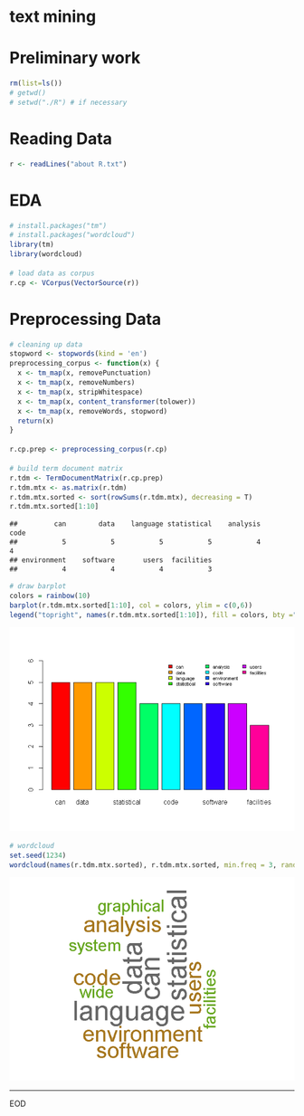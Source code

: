 text mining
================

# Preliminary work

``` r
rm(list=ls())
# getwd()
# setwd("./R") # if necessary
```

# Reading Data

``` r
r <- readLines("about R.txt")
```

# EDA

``` r
# install.packages("tm")
# install.packages("wordcloud")
library(tm)
library(wordcloud)

# load data as corpus
r.cp <- VCorpus(VectorSource(r))
```

# Preprocessing Data

``` r
# cleaning up data
stopword <- stopwords(kind = 'en')
preprocessing_corpus <- function(x) {
  x <- tm_map(x, removePunctuation)
  x <- tm_map(x, removeNumbers)
  x <- tm_map(x, stripWhitespace)
  x <- tm_map(x, content_transformer(tolower))
  x <- tm_map(x, removeWords, stopword)
  return(x)
}

r.cp.prep <- preprocessing_corpus(r.cp)

# build term document matrix
r.tdm <- TermDocumentMatrix(r.cp.prep)
r.tdm.mtx <- as.matrix(r.tdm)
r.tdm.mtx.sorted <- sort(rowSums(r.tdm.mtx), decreasing = T)
r.tdm.mtx.sorted[1:10]
```

    ##         can        data    language statistical    analysis        code 
    ##           5           5           5           5           4           4 
    ## environment    software       users  facilities 
    ##           4           4           4           3

``` r
# draw barplot
colors = rainbow(10)
barplot(r.tdm.mtx.sorted[1:10], col = colors, ylim = c(0,6))
legend("topright", names(r.tdm.mtx.sorted[1:10]), fill = colors, bty ="n", ncol = 3, cex = 0.7)
```

![](text-mining_files/figure-gfm/unnamed-chunk-5-1.png)<!-- -->

``` r
# wordcloud
set.seed(1234)
wordcloud(names(r.tdm.mtx.sorted), r.tdm.mtx.sorted, min.freq = 3, random.order = F, rot.per=0.35, colors = brewer.pal(8, "Dark2"), scale = c(4, 0.3))
```

![](text-mining_files/figure-gfm/unnamed-chunk-6-1.png)<!-- -->

-----

EOD
